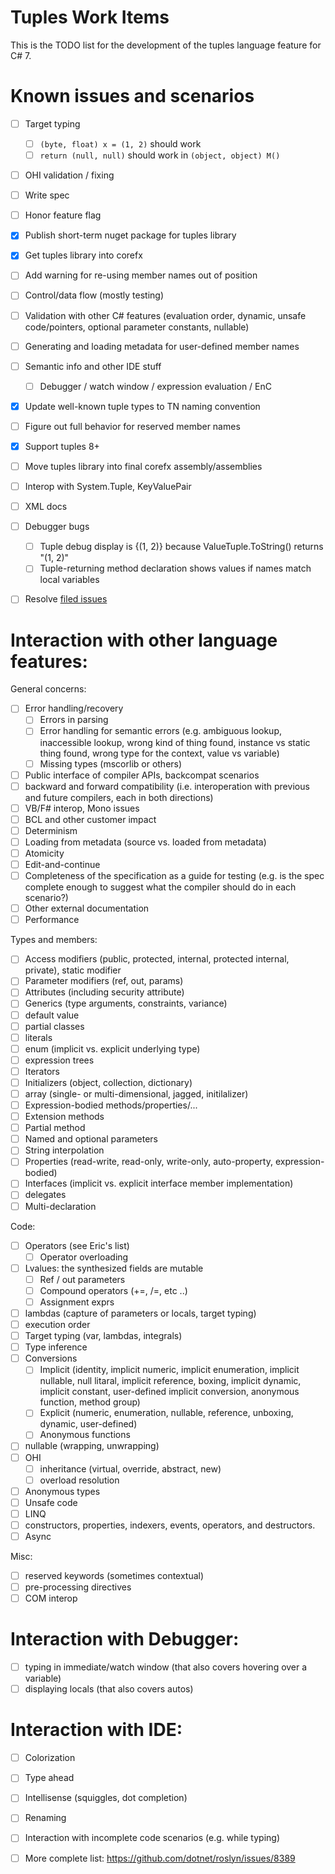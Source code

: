 Tuples Work Items
==================

This is the TODO list for the development of the tuples language feature for C# 7.

# Known issues and scenarios
- [ ] Target typing
    - [ ] `(byte, float) x = (1, 2)` should work
    - [ ] `return (null, null)` should work in `(object, object) M()`
- [ ] OHI validation / fixing
- [ ] Write spec
- [ ] Honor feature flag
- [x] Publish short-term nuget package for tuples library
- [x] Get tuples library into corefx
- [ ] Add warning for re-using member names out of position

- [ ] Control/data flow (mostly testing)
- [ ] Validation with other C# features (evaluation order, dynamic, unsafe code/pointers, optional parameter constants, nullable)
- [ ] Generating and loading metadata for user-defined member names
- [ ] Semantic info and other IDE stuff
    - [ ] Debugger / watch window / expression evaluation / EnC
- [x] Update well-known tuple types to TN naming convention
- [ ] Figure out full behavior for reserved member names
- [x] Support tuples 8+
- [ ] Move tuples library into final corefx assembly/assemblies
- [ ] Interop with System.Tuple, KeyValuePair
- [ ] XML docs
- [ ] Debugger bugs
    - [ ] Tuple debug display is {(1, 2)} because ValueTuple.ToString() returns "(1, 2)"
    - [ ] Tuple-returning method declaration shows values if names match local variables
- [ ] Resolve [filed issues](https://github.com/issues?q=is%3Aopen+is%3Aissue+label%3A"New+Language+Feature+-+Tuples")

# Interaction with other language features:

General concerns:
- [ ] Error handling/recovery
    - [ ] Errors in parsing
    - [ ] Error handling for semantic errors (e.g. ambiguous lookup, inaccessible lookup, wrong kind of thing found, instance vs static thing found, wrong type for the context, value vs variable)
    - [ ] Missing types (mscorlib or others)
- [ ] Public interface of compiler APIs, backcompat scenarios
- [ ] backward and forward compatibility (i.e. interoperation with previous and future compilers, each in both directions)
- [ ] VB/F# interop, Mono issues
- [ ] BCL and other customer impact
- [ ] Determinism
- [ ] Loading from metadata (source vs. loaded from metadata)
- [ ] Atomicity
- [ ] Edit-and-continue
- [ ] Completeness of the specification as a guide for testing (e.g. is the spec complete enough to suggest what the compiler should do in each scenario?)
- [ ] Other external documentation
- [ ] Performance

Types and members:
- [ ] Access modifiers (public, protected, internal, protected internal, private), static modifier
- [ ] Parameter modifiers (ref, out, params)
- [ ] Attributes (including security attribute)
- [ ] Generics (type arguments, constraints, variance)
- [ ] default value
- [ ] partial classes
- [ ] literals
- [ ] enum (implicit vs. explicit underlying type)
- [ ] expression trees
- [ ] Iterators
- [ ] Initializers (object, collection, dictionary)
- [ ] array (single- or multi-dimensional, jagged, initilalizer)
- [ ] Expression-bodied methods/properties/...
- [ ] Extension methods
- [ ] Partial method
- [ ] Named and optional parameters
- [ ] String interpolation
- [ ] Properties (read-write, read-only, write-only, auto-property, expression-bodied)
- [ ] Interfaces (implicit vs. explicit interface member implementation)
- [ ] delegates
- [ ] Multi-declaration

Code:
- [ ] Operators (see Eric's list)
    - [ ] Operator overloading
- [ ] Lvalues: the synthesized fields are mutable
    - [ ] Ref / out parameters
    - [ ] Compound operators (+=, /=, etc ..)
    - [ ] Assignment exprs
- [ ] lambdas (capture of parameters or locals, target typing)
- [ ] execution order
- [ ] Target typing (var, lambdas, integrals)
- [ ] Type inference
- [ ] Conversions
    - [ ] Implicit (identity, implicit numeric, implicit enumeration, implicit nullable, null litaral, implicit reference, boxing, implicit dynamic, implicit constant, user-defined implicit conversion, anonymous function, method group)
    - [ ] Explicit (numeric, enumeration, nullable, reference, unboxing, dynamic, user-defined)
    - [ ] Anonymous functions
- [ ] nullable (wrapping, unwrapping)
- [ ] OHI
    - [ ] inheritance (virtual, override, abstract, new)
    - [ ] overload resolution
- [ ] Anonymous types
- [ ] Unsafe code
- [ ] LINQ
- [ ] constructors, properties, indexers, events, operators, and destructors.
- [ ] Async

Misc:
- [ ] reserved keywords (sometimes contextual)
- [ ] pre-processing directives
- [ ] COM interop

 # Interaction with Debugger:
- [ ] typing in immediate/watch window (that also covers hovering over a variable)
- [ ] displaying locals (that also covers autos)

# Interaction with IDE:
- [ ] Colorization
- [ ] Type ahead
- [ ] Intellisense (squiggles, dot completion)
- [ ] Renaming
- [ ] Interaction with incomplete code scenarios (e.g. while typing)
- [ ] More complete list: https://github.com/dotnet/roslyn/issues/8389


